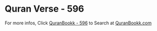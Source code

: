 # Quran Verse - 596 

For more infos, Click [QuranBookk - 596](https://www.quranbookk.com/quran/search?q=596) to Search at [QuranBookk.com](http://quranbookk.com/)